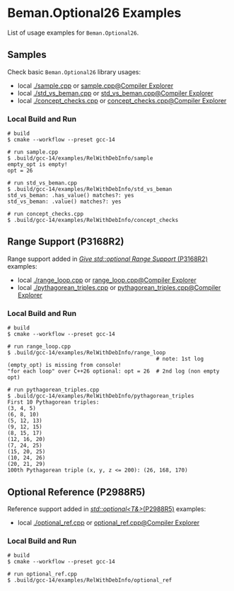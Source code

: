 # Beman.Optional26 Examples

<!--
SPDX-License-Identifier: 2.0 license with LLVM exceptions
-->

List of usage examples for `Beman.Optional26`.

## Samples

Check basic `Beman.Optional26` library usages:

* local [./sample.cpp](./sample.cpp) or [sample.cpp@Compiler Explorer](https://godbolt.org/z/47vGje65x)
* local [./std_vs_beman.cpp](./std_vs_beman.cpp) or [std_vs_beman.cpp@Compiler Explorer](https://godbolt.org/z/ds5MvfGe6)
* local [./concept_checks.cpp](./concep_checks.cpp) or [concept_checks.cpp@Compiler Explorer](https://godbolt.org/z/7eYb4Wbjc)

### Local Build and Run

```shell
# build
$ cmake --workflow --preset gcc-14

# run sample.cpp
$ .build/gcc-14/examples/RelWithDebInfo/sample
empty_opt is empty!
opt = 26

# run std_vs_beman.cpp
$ .build/gcc-14/examples/RelWithDebInfo/std_vs_beman
std_vs_beman: .has_value() matches?: yes
std_vs_beman: .value() matches?: yes

# run concept_checks.cpp
$ .build/gcc-14/examples/RelWithDebInfo/concept_checks
```

## Range Support (P3168R2)

Range support added in [*Give std::optional Range Support* (P3168R2)](https://wg21.link/P3168R2) examples:

* local [./range_loop.cpp](./range_loop.cpp) or [range_loop.cpp@Compiler Explorer](https://godbolt.org/z/f8dWaxsGo)
* local [./pythagorean_triples.cpp](./pythagorean_triples.cpp) or [pythagorean_triples.cpp@Compiler Explorer](https://godbolt.org/z/fGr8jYM6P)

### Local Build and Run

```shell
# build
$ cmake --workflow --preset gcc-14

# run range_loop.cpp
$ .build/gcc-14/examples/RelWithDebInfo/range_loop
                                               # note: 1st log (empty_opt) is missing from console!
"for each loop" over C++26 optional: opt = 26  # 2nd log (non empty opt)

# run pythagorean_triples.cpp
$ .build/gcc-14/examples/RelWithDebInfo/pythagorean_triples
First 10 Pythagorean triples:
(3, 4, 5)
(6, 8, 10)
(5, 12, 13)
(9, 12, 15)
(8, 15, 17)
(12, 16, 20)
(7, 24, 25)
(15, 20, 25)
(10, 24, 26)
(20, 21, 29)
100th Pythagorean triple (x, y, z <= 200): (26, 168, 170)
```

## Optional Reference (P2988R5)

Reference support added in [*std::optional<T&>*(P2988R5)](https://wg21.link/P2988R5) examples:

* local [./optional_ref.cpp](./optional_ref.cpp) or [optional_ref.cpp@Compiler Explorer](https://godbolt.org/z/nbfjsY9Gs)

### Local Build and Run

```shell
# build
$ cmake --workflow --preset gcc-14

# run optional_ref.cpp
$ .build/gcc-14/examples/RelWithDebInfo/optional_ref
```
